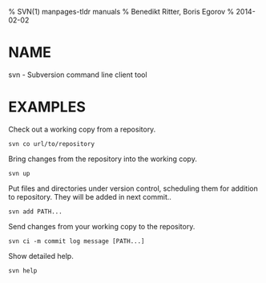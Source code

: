 % SVN(1) manpages-tldr manuals
% Benedikt Ritter, Boris Egorov
% 2014-02-02

# NAME

svn - Subversion command line client tool

# EXAMPLES

Check out a working copy from a repository.

    svn co url/to/repository

Bring changes from the repository into the working copy.

    svn up

Put files and directories under version control, scheduling them for addition to
repository. They will be added in next commit..

    svn add PATH...

Send changes from your working copy to the repository.

`svn ci -m commit log message [PATH...]`     

Show detailed help.

    svn help
